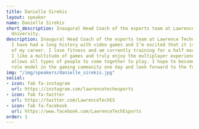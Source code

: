 ```yaml
---
title: Danielle Sirekis
layout: speaker
name: Danielle Sirekis
short_description: Inaugural Head Coach of the esports team at Lawrence Technological
  University.
description: Inaugural Head Coach of the esports team at Lawrence Technological University.
  I have had a long history with video games and I’m excited that it is now a part
  of my career. I love fitness and am currently training for a half marathon and triathlon.
  I like a multitude of games and truly enjoy the multiplayer experience because it
  allows all types of people to come together to play. I hope to become a strong female
  role model in the gaming community one day and look forward to the future.
img: "/img/speakers/danielle_sirekis.jpg"
social:
- icon: fab fa-instagram
  url: https://instagram.com/lawrencetechesports
- icon: fab fa-twitter
  url: https://twitter.com/LawrenceTechES
- icon: fab fa-facebook
  url: https://www.facebook.com/LawrenceTechEsports
order: 1
---
```


